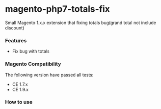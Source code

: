 # magento-php7-totals-fix
Small Magento 1.x.x extension that fixing totals bug(grand total not include discount)

### Features
* Fix bug with totals

### Magento Compatibility
The following version have passed all tests:
* CE 1.7.x
* CE 1.9.x

### How to use
